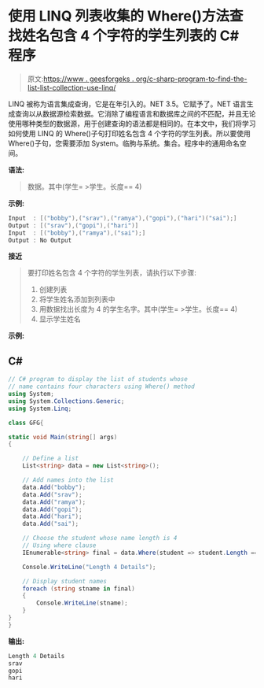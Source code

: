 # 使用 LINQ 列表收集的 Where()方法查找姓名包含 4 个字符的学生列表的 C# 程序

> 原文:[https://www . geesforgeks . org/c-sharp-program-to-find-the-list-list-collection-use-linq/](https://www.geeksforgeeks.org/c-sharp-program-to-find-the-list-of-students-whose-name-contains-4-characters-using-where-method-of-list-collection-using-linq/)

LINQ 被称为语言集成查询，它是在年引入的。NET 3.5。它赋予了。NET 语言生成查询以从数据源检索数据。它消除了编程语言和数据库之间的不匹配，并且无论使用哪种类型的数据源，用于创建查询的语法都是相同的。在本文中，我们将学习如何使用 LINQ 的 Where()子句打印姓名包含 4 个字符的学生列表。所以要使用 Where()子句，您需要添加 System。临朐与系统。集合。程序中的通用命名空间。

**语法:**

> 数据。其中(学生= >学生。长度== 4)

**示例:**

```cs
Input  : [("bobby"),("srav"),("ramya"),("gopi"),("hari")("sai");]
Output : [("srav"),("gopi"),("hari")]
Input  : [("bobby"),("ramya"),("sai");]
Output : No Output
```

**接近**

> 要打印姓名包含 4 个字符的学生列表，请执行以下步骤:
> 
> 1.  创建列表
> 2.  将学生姓名添加到列表中
> 3.  用数据找出长度为 4 的学生名字。其中(学生= >学生。长度== 4)
> 4.  显示学生姓名

**示例:**

## C#

```cs
// C# program to display the list of students whose 
// name contains four characters using Where() method 
using System;
using System.Collections.Generic;
using System.Linq;

class GFG{

static void Main(string[] args)
{

    // Define a list
    List<string> data = new List<string>();

    // Add names into the list
    data.Add("bobby");
    data.Add("srav");
    data.Add("ramya");
    data.Add("gopi");
    data.Add("hari");
    data.Add("sai");

    // Choose the student whose name length is 4 
    // Using where clause
    IEnumerable<string> final = data.Where(student => student.Length == 4);

    Console.WriteLine("Length 4 Details");

    // Display student names
    foreach (string stname in final)
    {
        Console.WriteLine(stname);
    }
}
}
```

**输出:**

```cs
Length 4 Details
srav
gopi
hari
```